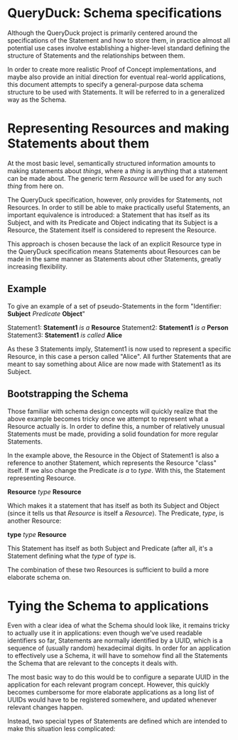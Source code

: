 # QueryDuck: Schema specifications

Although the QueryDuck project is primarily centered around the specifications of the Statement and how to store them, in practice almost all potential use cases involve establishing a higher-level standard defining the structure of Statements and the relationships between them.

In order to create more realistic Proof of Concept implementations, and maybe also provide an initial direction for eventual real-world applications, this document attempts to specify a general-purpose data schema structure to be used with Statements. It will be referred to in a generalized way as the Schema.



# Representing Resources and making Statements about them

At the most basic level, semantically structured information amounts to making statements about *things*, where a *thing* is anything that a statement can be made about. The generic term *Resource* will be used for any such *thing* from here on.

The QueryDuck specification, however, only provides for Statements, not Resources. In order to still be able to make practically useful Statements, an important equivalence is introduced: a Statement that has itself as its Subject, and with its Predicate and Object indicating that its Subject is a Resource, the Statement itself is considered to represent the Resource.

This approach is chosen because the lack of an explicit Resource type in the QueryDuck specification means Statements about Resources can be made in the same manner as Statements about other Statements, greatly increasing flexibility.


## Example

To give an example of a set of pseudo-Statements in the form "Identifier: **Subject** *Predicate* **Object**"

Statement1:  **Statement1** *is a* **Resource**
Statement2:  **Statement1** *is a* **Person**
Statement3:  **Statement1** *is called* **Alice**

As these 3 Statements imply, Statement1 is now used to represent a specific Resource, in this case a person called "Alice". All further Statements that are meant to say something about Alice are now made with Statement1 as its Subject.


## Bootstrapping the Schema

Those familiar with schema design concepts will quickly realize that the above example becomes tricky once we attempt to represent what a Resource actually is. In order to define this, a number of relatively unusual Statements must be made, providing a solid foundation for more regular Statements.

In the example above, the Resource in the Object of Statement1 is also a reference to another Statement, which represents the Resource "class" itself. If we also change the Predicate *is a* to *type*. With this, the Statement representing Resource.

**Resource** *type* **Resource**

Which makes it a statement that has itself as both its Subject and Object (since it tells us that *Resource* is itself a *Resource*). The Predicate, *type*, is another Resource:

**type** *type* **Resource**

This Statement has itself as both Subject and Predicate (after all, it's a Statement defining what the *type* of *type* is.

The combination of these two Resources is sufficient to build a more elaborate schema on.


# Tying the Schema to applications

Even with a clear idea of what the Schema should look like, it remains tricky to actually use it in applications: even though we've used readable identifiers so far, Statements are normally identified by a UUID, which is a sequence of (usually random) hexadecimal digits. In order for an application to effectively use a Schema, it will have to somehow find all the Statements the Schema that are relevant to the concepts it deals with.

The most basic way to do this would be to configure a separate UUID in the application for each relevant program concept. However, this quickly becomes cumbersome for more elaborate applications as a long list of UUIDs would have to be registered somewhere, and updated whenever relevant changes happen.

Instead, two special types of Statements are defined which are intended to make this situation less complicated:
